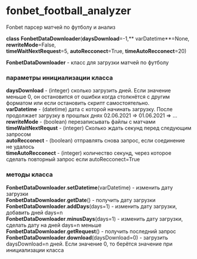 <h1 class="code-line" data-line-start=0 data-line-end=1 ><a id="fonbet_football_analyzer_0"></a>fonbet_football_analyzer</h1>
<p class="has-line-data" data-line-start="1" data-line-end="2">Fonbet парсер матчей по футболу и анализ</p>
<p class="has-line-data" data-line-start="3" data-line-end="5"><strong>class</strong> <strong>FonbetDataDownloader</strong>(<strong>daysDownload</strong>=-1,** varDatetime**=None, <strong>rewriteMode</strong>=False,<br>
<strong>timeWaitNextRequest</strong>=5, <strong>autoRecconect</strong>=True, <strong>timeAutoRecconect</strong>=20)</p>
<p class="has-line-data" data-line-start="6" data-line-end="7"><strong>FonbetDataDownloader</strong> - класс для загрузки матчей по футболу</p>
<h3 class="code-line" data-line-start=8 data-line-end=9 ><a id="___8"></a>параметры инициализации класса</h3>
<p class="has-line-data" data-line-start="9" data-line-end="15"><strong>daysDownload</strong> - (integer) сколько загрузить дней. Если значение меньше 0, он остановится от ошибки когда столкнётся с другим форматом или если остановить скрипт самостоятельно.<br>
<strong>varDatetime</strong> - (datetime) дата с которой начинать загрузку. После продолжает загрузку в прошлых днях 02.06.2021 =&gt; 01.06.2021 =&gt; …<br>
<strong>rewriteMode</strong> - (boolean) перезаписывать файлы с матчами<br>
<strong>timeWaitNextRequst</strong> - (integer) Сколько ждать секунд перед следующим запросом<br>
<strong>autoRecconect</strong> - (boolean) отправлять снова запрос, если соединение не удалось<br>
<strong>timeAutoRecconect</strong> - (integer) количество секунд, через которое сделать повторный запрос если autoRecconect=True</p>
<h3 class="code-line" data-line-start=16 data-line-end=17 ><a id="__16"></a>методы класса</h3>
<p class="has-line-data" data-line-start="17" data-line-end="23"><strong>FonbetDataDownloader</strong>.<strong>setDatetime</strong>(varDatetime) - изменить дату загрузки<br>
<strong>FonbetDataDownloader</strong>.<strong>getDate</strong>() - получить дату загрузки<br>
<strong>FonbetDataDownloader</strong>.<strong>addDays</strong>(days=1) - изменить дату загрузки, добавить дней days=n<br>
<strong>FonbetDataDownloader</strong>.<strong>minusDays</strong>(days=1) - изменить дату загрузки, сделать дату на дней days=n меньше<br>
<strong>FonbetDataDownloader</strong>.<strong>getRequest</strong>() - получить последний запрос<br>
<strong>FonbetDataDownloader</strong>.<strong>download</strong>(daysDownload=0) - загрузить daysDownload=n дней. Если значение 0, то берётся значение при инициализации класса</p>

